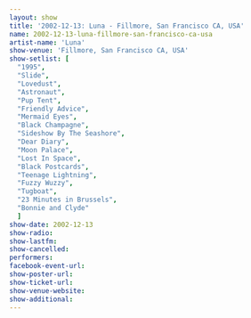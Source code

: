 ```yaml
---
layout: show
title: '2002-12-13: Luna - Fillmore, San Francisco CA, USA'
name: 2002-12-13-luna-fillmore-san-francisco-ca-usa
artist-name: 'Luna'
show-venue: 'Fillmore, San Francisco CA, USA'
show-setlist: [
  "1995",
  "Slide",
  "Lovedust",
  "Astronaut",
  "Pup Tent",
  "Friendly Advice",
  "Mermaid Eyes",
  "Black Champagne",
  "Sideshow By The Seashore",
  "Dear Diary",
  "Moon Palace",
  "Lost In Space",
  "Black Postcards",
  "Teenage Lightning",
  "Fuzzy Wuzzy",
  "Tugboat",
  "23 Minutes in Brussels",
  "Bonnie and Clyde"
  ]
show-date: 2002-12-13
show-radio: 
show-lastfm: 
show-cancelled: 
performers: 
facebook-event-url: 
show-poster-url: 
show-ticket-url: 
show-venue-website: 
show-additional: 
---
```


